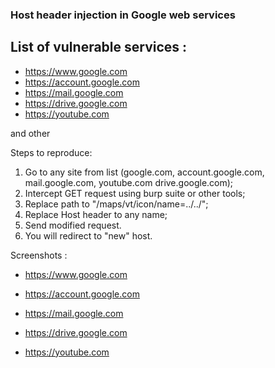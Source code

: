 ### Host header injection in Google web services

## List of vulnerable services :

- https://www.google.com
- https://account.google.com
- https://mail.google.com
- https://drive.google.com
- https://youtube.com

and other

Steps to reproduce:
  1. Go to any site from list (google.com, account.google.com, mail.google.com, youtube.com drive.google.com);
  2. Intercept GET request using burp suite or other tools;
  3. Replace path to "/maps/vt/icon/name=../../";
  4. Replace Host header to any name;
  5. Send modified request.
  6. You will redirect to "new" host. 

Screenshots :
- https://www.google.com


- https://account.google.com


- https://mail.google.com


- https://drive.google.com


- https://youtube.com
